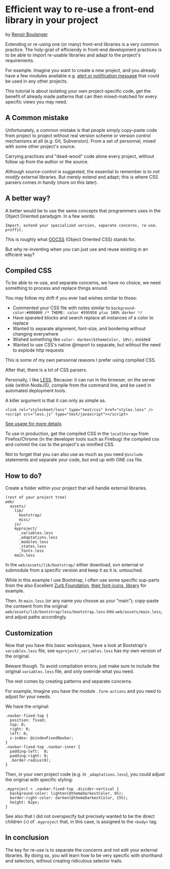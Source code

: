 # Efficient way to re-use a front-end library in your project #

by [Renoir Boulanger](http://renoirboulanger.com)

Extending or re-using one (or many) front-end libraries is a very common practice. The holy-grail of efficiendy
in front-end development practices is to be able to import re-usable libraries and adapt to the project's requirements.

For example. Imagine you want to create a new project, and you already have a few modules available e.g. 
[alert or notification message](http://patternry.com/p=feedback-messages) that could be used in any other projects.

This tutorial is about isolating your own project-specific code, get the benefit of already made patterns that can then 
mixed-matched for every specific views you may need.


## A Common mistake ##

Unfortunately, a common mistake is that people simply copy-paste code from project to project without real 
version scheme or version control mechanisms at all (e.g. Git, Subversion). From a set of personnal, mixed 
with some other project's source.  

Carrying practices and "dead-wood" code alone every project, without follow up from the author or the source.

Although source-control is suggested, the essential to remember is to *not modify* external libraries. 
But merely extend and adapt; this is where CSS parsers comes in handy (more on this later).


## A better way? ##

A better would be to use the same concepts that programmers uses in the Object Oriented paradygm. In a few words:

    Import, extend your specialized version, separate concerns, re-use. proffit.

This is roughly what [OOCSS](http://oocss.org/) (Object Oriented CSS) stands for.

But why re-inventing when you can just use and reuse existing in an efficient way? 


## Compiled CSS ##

To be able to re-use, and separate concerns, we have no choice, we need something to process and replace things around.

You may follow my drift if you ever had wishes similar to those:

- Commented your CSS file with notes similar to `background-color:#000000 /* THEME: color #595958 plus 100% darker */`
- Have sparated blocks and search replace all instances of a color to replace
- Wanted to separate alignment, font-size, and bordering without changing everywhere
- Wished something like `color: darken($themeColor, 10%);` existed
- Wanted to use CSS's native @import to separate, but without the need to explode http requests

This is some of my own personnal reasons I prefer using compiled CSS.

After that, there is a lot of CSS parsers.

Personally, I like [LESS](http://lesscss.org/). Because: it can run in the browser, on the server side (within NodeJS),
compile from the command line, and be used in automated deployment tools. 

A killer argument is that it can only as simple as.

    <link rel="stylesheet/less" type="text/css" href="styles.less" />
    <script src="less.js" type="text/javascript"></script>

[See usage for more details](http://lesscss.org/#usage)

To use in production, get the compiled CSS in the `localStorage` from Firefox/Chrome (in the developer tools 
such as Firebug) the compiled css and commit the css to the project's as minified CSS.

Not to forget that you can also use as much as you need `@include` statements and separate your code, but end up 
with ONE css file.


## How to do? ##

Create a folder within your project that will handle external libraries.

    (rest of your project tree)
    web/
      assets/
        lib/
          bootstrap/
          misc/
        js/
        myproject/
          _variables.less
          _adaptations.less
          _modules.less
          _states.less
          _fonts.less
        main.less

In the `web/assets/lib/bootstrap/` either download, svn external or submodule from a specific version and keep it as 
it is. untouched.

While in this example I use Bootstrap, I often use some specific sup-parts from the also Excellent
[Zurb Foundation](http://foundation.zurb.com/), [their font-icons, library](http://www.zurb.com/playground/foundation-icons) for example.

Then. In `main.less` (or any name you choose as your "main"); copy-paste the conteent from the original
`web/assets/lib/bootstrap/less/bootstrap.less` into `web/assets/main.less`, and adjust paths accordingly.


## Customization ##

Now that you have this basic workspace, have a look at Bootstrap's `variables.less` file,
see `myproject/_variables.less` has my own version of the original.

Beware though. To avoid compilation errors; just make sure to include the original `variables.less` file, and only 
override what you need.

The rest comes by creating patterns and separate concerns. 

For example, Imagine you have the module `.form-actions` and you need to adjust for your needs.

We have the original:

    .navbar-fixed-top {
      position: fixed;
      top: 0;
      right: 0;
      left: 0;
      z-index: @zindexFixedNavbar;
    }
    .navbar-fixed-top .navbar-inner {
      padding-left:  0;
      padding-right: 0;
      .border-radius(0);
    }

Then, in your own project code (e.g. in `_adaptations.less`), you could adjust the original with specific styling:

    .myproject > .navbar-fixed-top .divider-vertical {
      background-color: lighten(@themeDarkestColor, 6%);
      border-right-color: darken(@themeDarkestColor, 15%);
      height: 62px;
    }

See also that I did not overspecify but precisely wanted to be the direct children (`>`) of `.myproject` that, in this 
case, is assigned to the `<body>` tag.


## In conclusion ##

The key for re-use is to separate the concerns and not edit your external libraries. By doing so, you will learn
how to be very specific with shorthand and selectors, without creating ridiculous selector trails.
